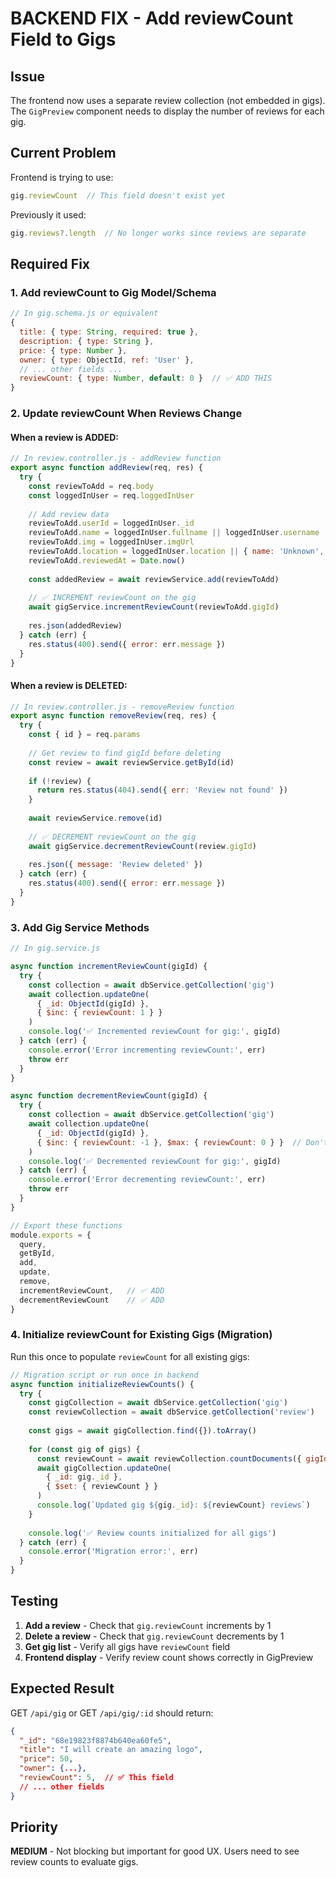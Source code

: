 # BACKEND FIX - Add reviewCount Field to Gigs

## Issue
The frontend now uses a separate review collection (not embedded in gigs). The `GigPreview` component needs to display the number of reviews for each gig.

## Current Problem
Frontend is trying to use:
```javascript
gig.reviewCount  // This field doesn't exist yet
```

Previously it used:
```javascript
gig.reviews?.length  // No longer works since reviews are separate
```

## Required Fix

### 1. Add reviewCount to Gig Model/Schema
```javascript
// In gig.schema.js or equivalent
{
  title: { type: String, required: true },
  description: { type: String },
  price: { type: Number },
  owner: { type: ObjectId, ref: 'User' },
  // ... other fields ...
  reviewCount: { type: Number, default: 0 }  // ✅ ADD THIS
}
```

### 2. Update reviewCount When Reviews Change

#### When a review is ADDED:
```javascript
// In review.controller.js - addReview function
export async function addReview(req, res) {
  try {
    const reviewToAdd = req.body
    const loggedInUser = req.loggedInUser
    
    // Add review data
    reviewToAdd.userId = loggedInUser._id
    reviewToAdd.name = loggedInUser.fullname || loggedInUser.username
    reviewToAdd.img = loggedInUser.imgUrl
    reviewToAdd.location = loggedInUser.location || { name: 'Unknown', format: 'xx' }
    reviewToAdd.reviewedAt = Date.now()
    
    const addedReview = await reviewService.add(reviewToAdd)
    
    // ✅ INCREMENT reviewCount on the gig
    await gigService.incrementReviewCount(reviewToAdd.gigId)
    
    res.json(addedReview)
  } catch (err) {
    res.status(400).send({ error: err.message })
  }
}
```

#### When a review is DELETED:
```javascript
// In review.controller.js - removeReview function
export async function removeReview(req, res) {
  try {
    const { id } = req.params
    
    // Get review to find gigId before deleting
    const review = await reviewService.getById(id)
    
    if (!review) {
      return res.status(404).send({ err: 'Review not found' })
    }
    
    await reviewService.remove(id)
    
    // ✅ DECREMENT reviewCount on the gig
    await gigService.decrementReviewCount(review.gigId)
    
    res.json({ message: 'Review deleted' })
  } catch (err) {
    res.status(400).send({ error: err.message })
  }
}
```

### 3. Add Gig Service Methods

```javascript
// In gig.service.js

async function incrementReviewCount(gigId) {
  try {
    const collection = await dbService.getCollection('gig')
    await collection.updateOne(
      { _id: ObjectId(gigId) },
      { $inc: { reviewCount: 1 } }
    )
    console.log('✅ Incremented reviewCount for gig:', gigId)
  } catch (err) {
    console.error('Error incrementing reviewCount:', err)
    throw err
  }
}

async function decrementReviewCount(gigId) {
  try {
    const collection = await dbService.getCollection('gig')
    await collection.updateOne(
      { _id: ObjectId(gigId) },
      { $inc: { reviewCount: -1 }, $max: { reviewCount: 0 } }  // Don't go below 0
    )
    console.log('✅ Decremented reviewCount for gig:', gigId)
  } catch (err) {
    console.error('Error decrementing reviewCount:', err)
    throw err
  }
}

// Export these functions
module.exports = {
  query,
  getById,
  add,
  update,
  remove,
  incrementReviewCount,   // ✅ ADD
  decrementReviewCount    // ✅ ADD
}
```

### 4. Initialize reviewCount for Existing Gigs (Migration)

Run this once to populate `reviewCount` for all existing gigs:

```javascript
// Migration script or run once in backend
async function initializeReviewCounts() {
  try {
    const gigCollection = await dbService.getCollection('gig')
    const reviewCollection = await dbService.getCollection('review')
    
    const gigs = await gigCollection.find({}).toArray()
    
    for (const gig of gigs) {
      const reviewCount = await reviewCollection.countDocuments({ gigId: gig._id.toString() })
      await gigCollection.updateOne(
        { _id: gig._id },
        { $set: { reviewCount } }
      )
      console.log(`Updated gig ${gig._id}: ${reviewCount} reviews`)
    }
    
    console.log('✅ Review counts initialized for all gigs')
  } catch (err) {
    console.error('Migration error:', err)
  }
}
```

## Testing

1. **Add a review** - Check that `gig.reviewCount` increments by 1
2. **Delete a review** - Check that `gig.reviewCount` decrements by 1
3. **Get gig list** - Verify all gigs have `reviewCount` field
4. **Frontend display** - Verify review count shows correctly in GigPreview

## Expected Result

GET `/api/gig` or GET `/api/gig/:id` should return:
```json
{
  "_id": "68e19823f8874b640ea60fe5",
  "title": "I will create an amazing logo",
  "price": 50,
  "owner": {...},
  "reviewCount": 5,  // ✅ This field
  // ... other fields
}
```

## Priority
**MEDIUM** - Not blocking but important for good UX. Users need to see review counts to evaluate gigs.

